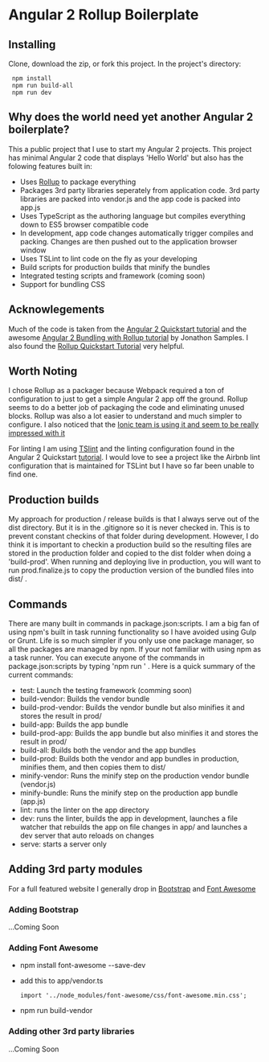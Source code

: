 # Angular 2 Rollup Boilerplate

## Installing

Clone, download the zip, or fork this project. In the project's directory:

  ```
   npm install
   npm run build-all
   npm run dev
  ```

## Why does the world need yet another Angular 2 boilerplate?

This a public project that I use to start my Angular 2 projects. This project has minimal Angular 2 code that displays 'Hello World' but also has the folowing features built in:

- Uses [Rollup](https://github.com/rollup/rollup) to package everything
- Packages 3rd party libraries seperately from application code. 3rd party libraries are packed into vendor.js and the app code is packed into app.js
- Uses TypeScript as the authoring language but compiles everything down to ES5 browser compatible code
- In development, app code changes automatically trigger compiles and packing. Changes are then pushed out to the application browser window
- Uses TSLint to lint code on the fly as your developing
- Build scripts for production builds that minify the bundles
- Integrated testing scripts and framework (coming soon)
- Support for bundling CSS

## Acknowlegements

Much of the code is taken from the [Angular 2 Quickstart tutorial](https://angular.io/docs/ts/latest/quickstart.html) and the awesome [Angular 2 Bundling with Rollup tutorial](https://medium.com/@jonnysamps/angular-2-bundling-with-rollup-4738d0148a2c#.7fc9ox9r6) by Jonathon Samples. I also found the [Rollup Quickstart Tutorial](https://github.com/rollup/rollup/wiki/Quickstart-Tutorial) very helpful.

## Worth Noting

I chose Rollup as a packager because Webpack required a ton of configuration to just to get a simple Angular 2 app off the ground. Rollup seems to do a better job of packaging the code and eliminating unused blocks. Rollup was also a lot easier to understand and much simpler to configure. I also noticed that the [Ionic team is using it and seem to be really impressed with it](http://blog.ionic.io/announcing-the-ionic-2-release-candidate/)

For linting I am using [TSlint](https://github.com/palantir/tslint) and the linting configuration found in the Angular 2 Quickstart [tutorial](https://angular.io/docs/ts/latest/quickstart.html). I would love to see a project like the Airbnb lint configuration that is maintained for TSLint but I have so far been unable to find one.

## Production builds

My approach for production / release builds is that I always serve out of the dist directory. But it is in the .gitignore so it is never checked in. This is to prevent constant checkins of that folder during development.
However, I do think it is important to checkin a production build so the resulting files are stored in the production folder and copied to the dist folder when doing a 'build-prod'. When running and deploying live in production, you will want to run prod.finalize.js to copy the production version of the bundled files into dist/ .

## Commands

There are many built in commands in package.json:scripts. I am a big fan of using npm's built in task running functionality so I have avoided using Gulp or Grunt. Life is so much simpler if you only use one package manager, so all the packages are managed by npm.
If your not familiar with using npm as a task runner. You can execute anyone of the commands in package.json:scripts by typing 'npm run <command>' . Here is a quick summary of the current commands:

- test: Launch the testing framework (comming soon)
- build-vendor: Builds the vendor bundle
- build-prod-vendor: Builds the vendor bundle but also minifies it and stores the result in prod/
- build-app: Builds the app bundle
- build-prod-app: Builds the app bundle but also minifies it and stores the result in prod/
- build-all: Builds both the vendor and the app bundles
- build-prod: Builds both the vendor and app bundles in production, minifies them, and then copies them to dist/
- minify-vendor: Runs the minify step on the production vendor bundle (vendor.js)
- minify-bundle: Runs the minify step on the production app bundle (app.js)
- lint: runs the linter on the app directory
- dev: runs the linter, builds the app in development, launches a file watcher that rebuilds the app on file changes in app/ and launches a dev server that auto reloads on changes
- serve: starts a server only

## Adding 3rd party modules

For a full featured website I generally drop in [Bootstrap](https://ng-bootstrap.github.io/#/home) and [Font Awesome](http://fontawesome.io/)

### Adding Bootstrap

...Coming Soon

### Adding Font Awesome

- npm install font-awesome --save-dev
- add this to app/vendor.ts

  `import '../node_modules/font-awesome/css/font-awesome.min.css';`

- npm run build-vendor

### Adding other 3rd party libraries

...Coming Soon